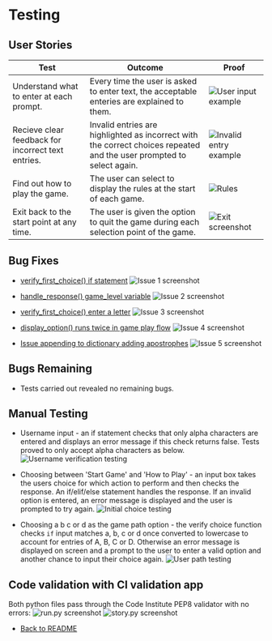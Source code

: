 # Testing

## User Stories

| Test  | Outcome | Proof |
|----|--------|--------|
|Understand what to enter at each prompt.| Every time the user is asked to enter text, the acceptable enteries are explained to them. | ![User input example](documentation/user_choice.png)|
|Recieve clear feedback for incorrect text entries.|Invalid entries are highlighted as incorrect with the correct choices repeated and the user prompted to select again.|![Invalid entry example](documentation/invalid_choice.png)|
|Find out how to play the game.| The user can select to display the rules at the start of each game.|![Rules](documentation/rules.png)|
Exit back to the start point at any time. | The user is given the option to quit the game during each selection point of the game. | ![Exit screenshot](documentation/exit.png)

## Bug Fixes

* [verify_first_choice() if statement](https://github.com/ccp84/go_north/issues/1)
![Issue 1 screenshot](documentation/issue_1.png)

* [handle_response() game_level variable](https://github.com/ccp84/go_north/issues/2)
![Issue 2 screenshot](documentation/issue_2.png)

* [verify_first_choice() enter a letter](https://github.com/ccp84/go_north/issues/3)
![Issue 3 screenshot](documentation/issue_3.png)

* [display_option() runs twice in game play flow](https://github.com/ccp84/go_north/issues/4)
![Issue 4 screenshot](documentation/issue_4.png)

* [Issue appending to dictionary adding apostrophes](https://github.com/ccp84/go_north/issues/5)
![Issue 5 screenshot](documentation/issue_5.png)

## Bugs Remaining

* Tests carried out revealed no remaining bugs.

## Manual Testing

* Username input - an if statement checks that only alpha characters are entered and displays an error message if this check returns false. Tests proved to only accept alpha characters as below.
![Username verification testing](documentation/player_name_testing.png)

* Choosing between 'Start Game' and 'How to Play' - an input box takes the users choice for which action to perform and then checks the response. An if/elif/else statement handles the response. If an invalid option is entered, an error message is displayed and the user is prompted to try again. 
![Initial choice testing](documentation/initial_choice_testing.png)

* Choosing a b c or d as the game path option - the verify choice function checks `if` input matches a, b, c or d once converted to lowercase to account for entries of A, B, C or D. Otherwise an error message is displayed on screen and a prompt to the user to enter a valid option and another chance to input their choice again. 
![User path testing](documentation/game_path_choice_test.png)

## Code validation with CI validation app

Both python files pass through the Code Institute PEP8 validator with no errors:
![run.py screenshot](documentation/runpy_verify.png)
![story.py screenshot](documentation/storypy_verify.png)


* [Back to README](README.md)
